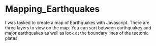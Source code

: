 # Mapping_Earthquakes
I was tasked to create a map of Earthquakes with Javascript. There are three layers to view on the map. You can sort between earthquakes and major earthquakes as well as look at the boundary lines of the tectonic plates. 

